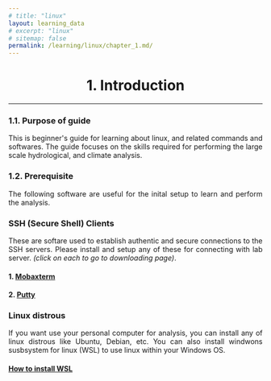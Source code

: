 ```yaml
---
# title: "linux"
layout: learning_data
# excerpt: "linux"
# sitemap: false
permalink: /learning/linux/chapter_1.md/
---
```




<h1 style="text-align: center;">1. Introduction</h1>

---

<div style="text-align: justify;">


### 1.1. Purpose of guide

This is beginner's guide for learning about linux, and related commands and softwares. The guide focuses on the skills required for performing the large scale hydrological, and climate analysis.

### 1.2. Prerequisite

The following software are useful for the inital setup to learn and perform the analysis.

### SSH (Secure Shell) Clients 
These are softare used to establish authentic and secure connections to the SSH servers. Please install and setup any of these for connecting with lab server. *(click on each to go to downloading page)*.
#### 1. [Mobaxterm](https://mobaxterm.mobatek.net/) 
#### 2. [Putty](https://www.putty.org/) 


### Linux distrous
If you want use your personal computer for analysis, you can install any of linux distrous like Ubuntu, Debian, etc. You can also install windwons susbsystem for linux (WSL) to use linux within your Windows OS.

#### [How to install WSL](https://learn.microsoft.com/en-us/windows/wsl/install)


</div>




